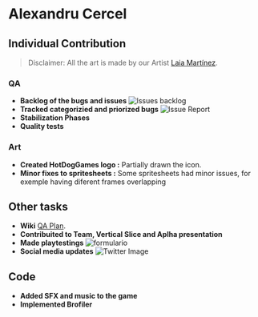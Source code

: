 # Alexandru Cercel 
## Individual Contribution

> Disclaimer: All the art is made by our Artist [Laia Martínez](https://github.com/LaiaMartinezMotis).


### QA
- **Backlog of the bugs and issues**  ![Issues backlog](https://github.com/hot-dog-games/Blue-Alert/blob/master/docs/Readme_Files/IssuesBackLog.jpg)
- **Tracked categorizied and priorized bugs** ![Issue Report](https://github.com/hot-dog-games/Blue-Alert/blob/master/docs/Readme_Files/IssuesReport.jpg)
- **Stabilization Phases**
- **Quality tests**

### Art
- **Created HotDogGames logo :** Partially drawn the icon.
- **Minor fixes to spritesheets :** Some spritesheets had minor issues, for exemple having diferent frames overlapping

## Other tasks
- **Wiki** [QA Plan](https://github.com/hot-dog-games/Blue-Alert/wiki/8.--QA-Plan).
- **Contribuited to Team, Vertical Slice and Aplha presentation**
- **Made playtestings** ![formulario](https://github.com/hot-dog-games/Blue-Alert/blob/master/docs/Readme_Files/formulario.jpg)
- **Social media updates** ![Twitter Image](https://github.com/hot-dog-games/Blue-Alert/blob/master/docs/Readme_Files/twitterimage.jpg)
## Code
 - **Added SFX and music to the game** 
 - **Implemented Brofiler**
